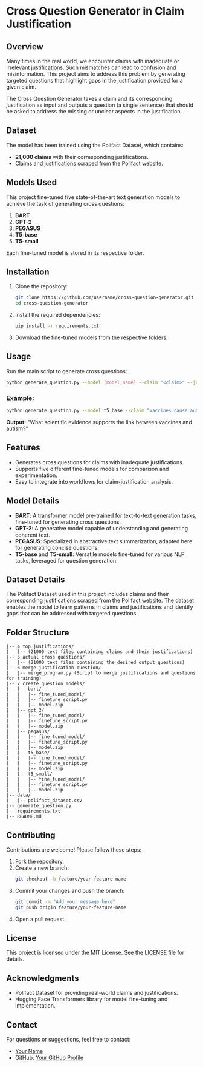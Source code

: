 # Cross Question Generator in Claim Justification

## Overview
Many times in the real world, we encounter claims with inadequate or irrelevant justifications. Such mismatches can lead to confusion and misinformation. This project aims to address this problem by generating targeted questions that highlight gaps in the justification provided for a given claim.

The Cross Question Generator takes a claim and its corresponding justification as input and outputs a question (a single sentence) that should be asked to address the missing or unclear aspects in the justification.

## Dataset
The model has been trained using the Polifact Dataset, which contains:
- **21,000 claims** with their corresponding justifications.
- Claims and justifications scraped from the Polifact website.

## Models Used
This project fine-tuned five state-of-the-art text generation models to achieve the task of generating cross questions:

1. **BART**
2. **GPT-2**
3. **PEGASUS**
4. **T5-base**
5. **T5-small**

Each fine-tuned model is stored in its respective folder.

## Installation
1. Clone the repository:
   ```bash
   git clone https://github.com/username/cross-question-generator.git
   cd cross-question-generator
   ```
2. Install the required dependencies:
   ```bash
   pip install -r requirements.txt
   ```
3. Download the fine-tuned models from the respective folders.

## Usage
Run the main script to generate cross questions:
```bash
python generate_question.py --model [model_name] --claim "<claim>" --justification "<justification>"
```
### Example:
```bash
python generate_question.py --model t5_base --claim "Vaccines cause autism." --justification "There are anecdotal reports from parents."
```
**Output:** "What scientific evidence supports the link between vaccines and autism?"

## Features
- Generates cross questions for claims with inadequate justifications.
- Supports five different fine-tuned models for comparison and experimentation.
- Easy to integrate into workflows for claim-justification analysis.

## Model Details
- **BART**: A transformer model pre-trained for text-to-text generation tasks, fine-tuned for generating cross questions.
- **GPT-2**: A generative model capable of understanding and generating coherent text.
- **PEGASUS**: Specialized in abstractive text summarization, adapted here for generating concise questions.
- **T5-base** and **T5-small**: Versatile models fine-tuned for various NLP tasks, leveraged for question generation.

## Dataset Details
The Polifact Dataset used in this project includes claims and their corresponding justifications scraped from the Polifact website. The dataset enables the model to learn patterns in claims and justifications and identify gaps that can be addressed with targeted questions.

## Folder Structure
```
|-- 4 top justifications/
|   |-- (21000 text files containing claims and their justifications)
|-- 5 actual cross questions/
|   |-- (21000 text files containing the desired output questions)
|-- 6 merge justification question/
|   |-- merge_program.py (Script to merge justifications and questions for training)
|-- 7 create question models/
|   |-- bart/
|   |   |-- fine_tuned_model/
|   |   |-- finetune_script.py
|   |   |-- model.zip
|   |-- gpt_2/
|   |   |-- fine_tuned_model/
|   |   |-- finetune_script.py
|   |   |-- model.zip
|   |-- pegasus/
|   |   |-- fine_tuned_model/
|   |   |-- finetune_script.py
|   |   |-- model.zip
|   |-- t5_base/
|   |   |-- fine_tuned_model/
|   |   |-- finetune_script.py
|   |   |-- model.zip
|   |-- t5_small/
|   |   |-- fine_tuned_model/
|   |   |-- finetune_script.py
|   |   |-- model.zip
|-- data/
|   |-- polifact_dataset.csv
|-- generate_question.py
|-- requirements.txt
|-- README.md
```

## Contributing
Contributions are welcome! Please follow these steps:
1. Fork the repository.
2. Create a new branch:
   ```bash
   git checkout -b feature/your-feature-name
   ```
3. Commit your changes and push the branch:
   ```bash
   git commit -m "Add your message here"
   git push origin feature/your-feature-name
   ```
4. Open a pull request.

## License
This project is licensed under the MIT License. See the [LICENSE](LICENSE) file for details.

## Acknowledgments
- Polifact Dataset for providing real-world claims and justifications.
- Hugging Face Transformers library for model fine-tuning and implementation.

## Contact
For questions or suggestions, feel free to contact:
- [Your Name](mailto:your.email@example.com)
- GitHub: [Your GitHub Profile](https://github.com/username)

